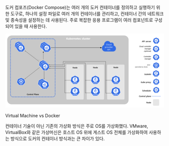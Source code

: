 
도커 컴포즈(Docker Compose)는 여러 개의 도커 컨테이너를 정의하고 실행하기 위한 도구로, 하나의 설정 파일로 여러 개의 컨테이너를 관리하고, 컨테이너 간의 네트워크 및 종속성을 설정하는 데 사용된다. 주로 복잡한 응용 프로그램이 여러 컴포넌트로 구성되어 있을 때 사용한다.

![image.png](./image.png)

Virtual Machine vs Docker

컨테이너 기술이 아닌 기존의 가상화 방식은 주로 OS를 가상화했다. VMware, VirtualBox와 같은 가상머신은 호스트 OS 위에 게스트 OS 전체를 가상화하여 사용하는 방식으로 도커의 컨테이너 방식과는 큰 차이가 있다.
